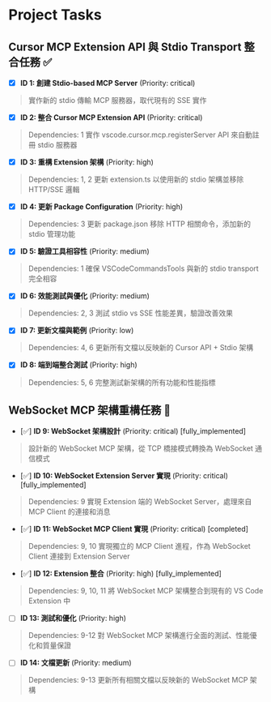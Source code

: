# Project Tasks

## Cursor MCP Extension API 與 Stdio Transport 整合任務 ✅

- [x] **ID 1: 創建 Stdio-based MCP Server** (Priority: critical)
> 實作新的 stdio 傳輸 MCP 服務器，取代現有的 SSE 實作

- [x] **ID 2: 整合 Cursor MCP Extension API** (Priority: critical)
> Dependencies: 1
> 實作 vscode.cursor.mcp.registerServer API 來自動註冊 stdio 服務器

- [x] **ID 3: 重構 Extension 架構** (Priority: high)
> Dependencies: 1, 2
> 更新 extension.ts 以使用新的 stdio 架構並移除 HTTP/SSE 邏輯

- [x] **ID 4: 更新 Package Configuration** (Priority: high)  
> Dependencies: 3
> 更新 package.json 移除 HTTP 相關命令，添加新的 stdio 管理功能

- [x] **ID 5: 驗證工具相容性** (Priority: medium)
> Dependencies: 1
> 確保 VSCodeCommandsTools 與新的 stdio transport 完全相容

- [x] **ID 6: 效能測試與優化** (Priority: medium)
> Dependencies: 2, 3
> 測試 stdio vs SSE 性能差異，驗證改善效果

- [x] **ID 7: 更新文檔與範例** (Priority: low)
> Dependencies: 4, 6
> 更新所有文檔以反映新的 Cursor API + Stdio 架構

- [x] **ID 8: 端到端整合測試** (Priority: high)
> Dependencies: 5, 6
> 完整測試新架構的所有功能和性能指標

## WebSocket MCP 架構重構任務 🔄

- [✅] **ID 9: WebSocket 架構設計** (Priority: critical) [fully_implemented]
> 設計新的 WebSocket MCP 架構，從 TCP 橋接模式轉換為 WebSocket 通信模式

- [✅] **ID 10: WebSocket Extension Server 實現** (Priority: critical) [fully_implemented]
> Dependencies: 9
> 實現 Extension 端的 WebSocket Server，處理來自 MCP Client 的連接和消息

- [✅] **ID 11: WebSocket MCP Client 實現** (Priority: critical) [completed]
> Dependencies: 9, 10
> 實現獨立的 MCP Client 進程，作為 WebSocket Client 連接到 Extension Server

- [✅] **ID 12: Extension 整合** (Priority: high) [fully_implemented]
> Dependencies: 9, 10, 11
> 將 WebSocket MCP 架構整合到現有的 VS Code Extension 中

- [ ] **ID 13: 測試和優化** (Priority: high)
> Dependencies: 9-12
> 對 WebSocket MCP 架構進行全面的測試、性能優化和質量保證

- [ ] **ID 14: 文檔更新** (Priority: medium)
> Dependencies: 9-13
> 更新所有相關文檔以反映新的 WebSocket MCP 架構
